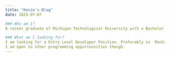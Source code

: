 ```yaml
---
title: "Kevin's Blog"
date: 2025-07-07

### Who am I?
A recent graduate of Michigan Technological University with a Bachelor's in Computer Science.

### What am I looking for?
I am looking for a Entry Level Developer Position. Preferably in  Machine Learning or Embedded Programming.
I am open to other programming oppurtunnities though.
---
```

